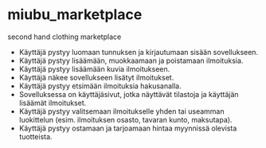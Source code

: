 # miubu_marketplace
second hand clothing marketplace

- Käyttäjä pystyy luomaan tunnuksen ja kirjautumaan sisään sovellukseen.
- Käyttäjä pystyy lisäämään, muokkaamaan ja poistamaan ilmoituksia.
- Käyttäjä pystyy lisäämään kuvia ilmoitukseen.
- Käyttäjä näkee sovellukseen lisätyt ilmoitukset.
- Käyttäjä pystyy etsimään ilmoituksia hakusanalla.
- Sovelluksessa on käyttäjäsivut, jotka näyttävät tilastoja ja käyttäjän lisäämät ilmoitukset.
- Käyttäjä pystyy valitsemaan ilmoitukselle yhden tai useamman luokittelun (esim. ilmoituksen osasto, tavaran kunto, maksutapa).
- Käyttäjä pystyy ostamaan ja tarjoamaan hintaa myynnissä olevista tuotteista.
